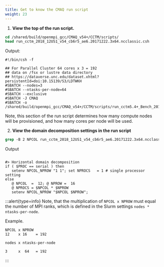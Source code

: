 ```yaml
---
title: Get to know the CMAQ run script
weight: 23
---
```


1. **View the top of the run script.**

```csh
cd /shared/build/openmpi_gcc/CMAQ_v54+/CCTM/scripts/
head run_cctm_2018_12US1_v54_cb6r5_ae6.20171222.3x64.ncclassic.csh
```

Output:

```
#!/bin/csh -f

## For Parallel Cluster 64 cores x 3 = 192 
## data on /fsx or lustre data directory
## https://dataverse.unc.edu/dataset.xhtml?persistentId=doi:10.15139/S3/LDTWKH
#SBATCH --nodes=3
#SBATCH --ntasks-per-node=64
#SBATCH --exclusive
#SBATCH -J CMAQ
#SBATCH -o /shared/build/openmpi_gcc/CMAQ_v54+/CCTM/scripts/run_cctm5.4+_Bench_2018_12US1_cb6r5_ae6_20200131_MYR.192.12x16pe.2day.20171222start.3x64.log
```

Note, this section of the run script determines how many compute nodes will be provisioned, and how many cores per node will be used.


2. **View the domain decomposition settings in the run script**

```csh
grep -B 2 NPCOL run_cctm_2018_12US1_v54_cb6r5_ae6.20171222.3x64.ncclassic.csh
```

Output

```

#> Horizontal domain decomposition
if ( $PROC == serial ) then
   setenv NPCOL_NPROW "1 1"; set NPROCS   = 1 # single processor setting
else
   @ NPCOL  =  12; @ NPROW =  16
   @ NPROCS = $NPCOL * $NPROW
   setenv NPCOL_NPROW "$NPCOL $NPROW"; 

```

:::alert{type=info}
Note, that the multiplication of `NPCOL x NPROW` must equal the number of MPI ranks, which is defined in the Slurm settings `nodes * ntasks-per-node`.

Example.

```
NPCOL x NPROW
12    x 16    = 192

nodes x ntasks-per-node

3     x  64   = 192
```
:::

